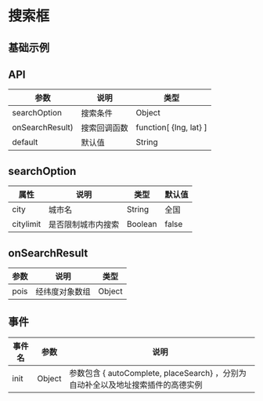 # 搜索框

## 基础示例

<vuep template="#example"></vuep>

<script v-pre type="text/x-template" id="example">

  <template>
    <div class="amap-page-container">
      <el-amap-search-box class="search-box" :search-option="searchOption" :on-search-result="onSearchResult"></el-amap-search-box>
      <el-amap  :center="mapCenter" :zoom="12" class="amap-demo">
        <el-amap-marker v-for="marker in markers" :position="marker" ></el-amap-marker>
      </el-amap>
    </div>
  </template>

  <style>
    .amap-demo {
      height: 300px;
    }

    .search-box {
      position: absolute;
      top: 25px;
      left: 20px;
    }

    .amap-page-container {
      position: relative;
    }
  </style>

  <script>
    module.exports = {
      data: function() {
        return {
          markers: [
            [121.59996, 31.197646],
            [121.40018, 31.197622],
            [121.69991, 31.207649]
          ],
          searchOption: {
            city: '上海',
            citylimit: true
          },
          mapCenter: [121.59996, 31.197646]
        };
      },
      methods: {
        addMarker: function() {
          let lng = 121.5 + Math.round(Math.random() * 1000) / 10000;
          let lat = 31.197646 + Math.round(Math.random() * 500) / 10000;
          this.markers.push([lng, lat]);
        },
        onSearchResult(pois) {
          let latSum = 0;
          let lngSum = 0;
          if (pois.length > 0) {
            pois.forEach(poi => {
              let {lng, lat} = poi;
              lngSum += lng;
              latSum += lat;
              this.markers.push([poi.lng, poi.lat]);
            });
            let center = {
              lng: lngSum / pois.length,
              lat: latSum / pois.length
            };
            this.mapCenter = [center.lng, center.lat];
          }
        }
      }
    };
  </script>

</script>

## API

| 参数 | 说明 | 类型 |
| ----- | ---- | --- |
| searchOption | 搜索条件 | Object |
| onSearchResult) | 搜索回调函数 | function[ {lng, lat} ] |
| default | 默认值 | String
## searchOption
| 属性 | 说明 | 类型 | 默认值 |
| --- | ---- | --- | ----- |
| city | 城市名 | String | 全国 |
| citylimit | 是否限制城市内搜索 | Boolean | false |

## onSearchResult
| 参数 | 说明 | 类型 |
| ---- | --- | ---- |
| pois | 经纬度对象数组 | Object |

## 事件
| 事件名 | 参数 | 说明 |
| ---- | --- | ---- |
| init | Object | 参数包含 { autoComplete,  placeSearch} ，分别为自动补全以及地址搜索插件的高德实例 |
